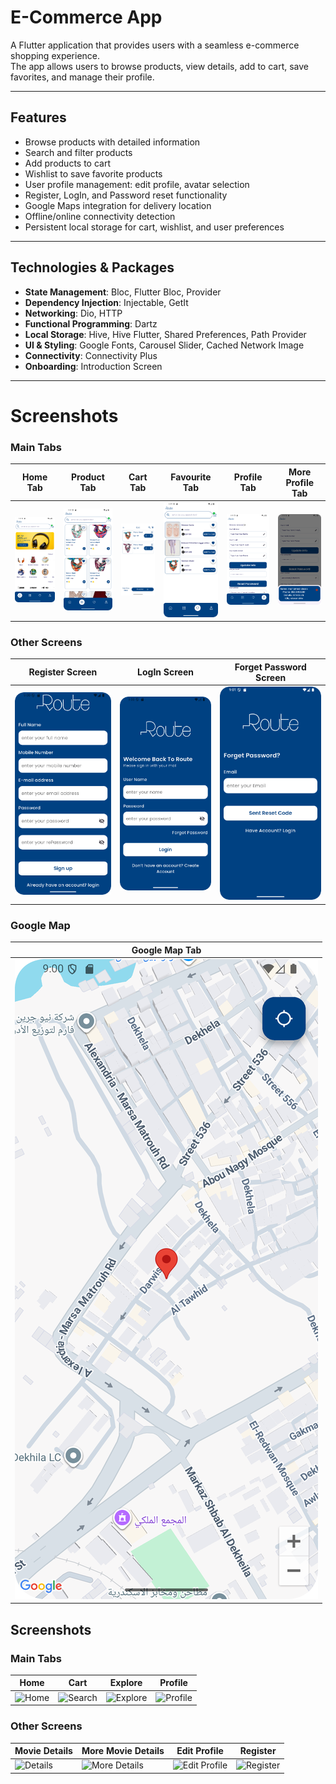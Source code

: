 # E-Commerce App

A Flutter application that provides users with a seamless e-commerce shopping experience.  
The app allows users to browse products, view details, add to cart, save favorites, and manage their profile.

---

## Features
- Browse products with detailed information
- Search and filter products
- Add products to cart
- Wishlist to save favorite products
- User profile management: edit profile, avatar selection
- Register, LogIn, and Password reset functionality
- Google Maps integration for delivery location
- Offline/online connectivity detection
- Persistent local storage for cart, wishlist, and user preferences

---

## Technologies & Packages
- **State Management**: Bloc, Flutter Bloc, Provider  
- **Dependency Injection**: Injectable, GetIt  
- **Networking**: Dio, HTTP  
- **Functional Programming**: Dartz  
- **Local Storage**: Hive, Hive Flutter, Shared Preferences, Path Provider  
- **UI & Styling**: Google Fonts, Carousel Slider, Cached Network Image  
- **Connectivity**: Connectivity Plus  
- **Onboarding**: Introduction Screen  

---
# Screenshots

### Main Tabs
| Home Tab | Product Tab | Cart Tab | Favourite Tab | Profile Tab | More Profile Tab |
|----------|------------|---------|---------------|-------------|-----------------|
| <img src="assets/ScreenShots/E-Commerce%20Home%20Tab.png" style="max-width:100%; height:auto;" /> | <img src="assets/ScreenShots/E-Commerce%20Product%20Tab.png" style="max-width:100%; height:auto;" /> | <img src="assets/ScreenShots/E-Commerce%20Cart%20Tab.png" style="max-width:100%; height:auto;" /> | <img src="assets/ScreenShots/E-Commerce%20Favourite%20Tab.png" style="max-width:100%; height:auto;" /> | <img src="assets/ScreenShots/E-Commerce%20Profile%20Tab.png" style="max-width:100%; height:auto;" /> | <img src="assets/ScreenShots/E-Commerce%20More%20Profile%20Tab.png" style="max-width:100%; height:auto;" /> |

### Other Screens
| Register Screen | LogIn Screen | Forget Password Screen |
|----------------|--------------|-----------------------|
| <img src="assets/ScreenShots/E-Commerce%20Register%20Screen.png" style="max-width:100%; height:auto;" /> | <img src="assets/ScreenShots/E-Commerce%20LogIn%20Screen.png" style="max-width:100%; height:auto;" /> | <img src="assets/ScreenShots/E-Commerce%20Forget%20Password%20Screen.png" style="max-width:100%; height:auto;" /> |

### Google Map
| Google Map Tab |
|----------------|
| <img src="assets/ScreenShots/E-Commerce%20Google%20Maps%20Tab.png" style="max-width:100%; height:auto;" /> |

## Screenshots

### Main Tabs
| Home | Cart                                                          | Explore | Profile |
|------|---------------------------------------------------------------|---------|---------|
| ![Home](assets/ScreenShots/Movies%20App%20Home%20Tab.png) | ![Search](assets/ScreenShots/Movies%20App%20Search%20Tab.png) | ![Explore](assets/ScreenShots/Movies%20App%20Explore%20Tab.png) | ![Profile](assets/ScreenShots/Movies%20App%20Profile%20Tab.png) |
### Other Screens
| Movie Details | More Movie Details | Edit Profile | Register |
|---------------|--------------------|--------------|----------|
| ![Details](assets/ScreenShots/Movies%20App%20Movie%20Details.png) | ![More Details](assets/ScreenShots/Movies%20App%20More%20Movie%20Details.png) | ![Edit Profile](assets/ScreenShots/Movies%20App%20Edit%20Profile%20Tab.png) | ![Register](assets/ScreenShots/Movies%20App%20Register.png) | 

